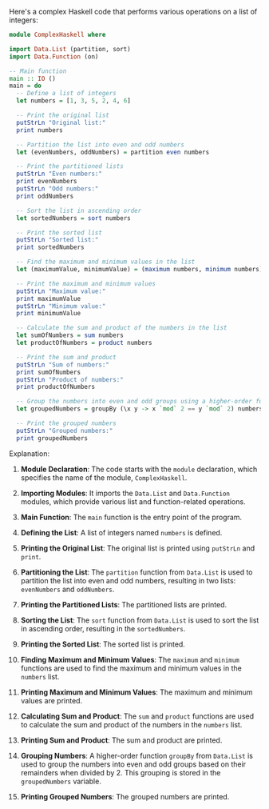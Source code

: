 Here's a complex Haskell code that performs various operations on a list of integers:

```haskell
module ComplexHaskell where

import Data.List (partition, sort)
import Data.Function (on)

-- Main function
main :: IO ()
main = do
  -- Define a list of integers
  let numbers = [1, 3, 5, 2, 4, 6]

  -- Print the original list
  putStrLn "Original list:"
  print numbers

  -- Partition the list into even and odd numbers
  let (evenNumbers, oddNumbers) = partition even numbers

  -- Print the partitioned lists
  putStrLn "Even numbers:"
  print evenNumbers
  putStrLn "Odd numbers:"
  print oddNumbers

  -- Sort the list in ascending order
  let sortedNumbers = sort numbers

  -- Print the sorted list
  putStrLn "Sorted list:"
  print sortedNumbers

  -- Find the maximum and minimum values in the list
  let (maximumValue, minimumValue) = (maximum numbers, minimum numbers)

  -- Print the maximum and minimum values
  putStrLn "Maximum value:"
  print maximumValue
  putStrLn "Minimum value:"
  print minimumValue

  -- Calculate the sum and product of the numbers in the list
  let sumOfNumbers = sum numbers
  let productOfNumbers = product numbers

  -- Print the sum and product
  putStrLn "Sum of numbers:"
  print sumOfNumbers
  putStrLn "Product of numbers:"
  print productOfNumbers

  -- Group the numbers into even and odd groups using a higher-order function
  let groupedNumbers = groupBy (\x y -> x `mod` 2 == y `mod` 2) numbers

  -- Print the grouped numbers
  putStrLn "Grouped numbers:"
  print groupedNumbers
```

Explanation:

1. **Module Declaration**: The code starts with the `module` declaration, which specifies the name of the module, `ComplexHaskell`.

2. **Importing Modules**: It imports the `Data.List` and `Data.Function` modules, which provide various list and function-related operations.

3. **Main Function**: The `main` function is the entry point of the program.

4. **Defining the List**: A list of integers named `numbers` is defined.

5. **Printing the Original List**: The original list is printed using `putStrLn` and `print`.

6. **Partitioning the List**: The `partition` function from `Data.List` is used to partition the list into even and odd numbers, resulting in two lists: `evenNumbers` and `oddNumbers`.

7. **Printing the Partitioned Lists**: The partitioned lists are printed.

8. **Sorting the List**: The `sort` function from `Data.List` is used to sort the list in ascending order, resulting in the `sortedNumbers`.

9. **Printing the Sorted List**: The sorted list is printed.

10. **Finding Maximum and Minimum Values**: The `maximum` and `minimum` functions are used to find the maximum and minimum values in the `numbers` list.

11. **Printing Maximum and Minimum Values**: The maximum and minimum values are printed.

12. **Calculating Sum and Product**: The `sum` and `product` functions are used to calculate the sum and product of the numbers in the `numbers` list.

13. **Printing Sum and Product**: The sum and product are printed.

14. **Grouping Numbers**: A higher-order function `groupBy` from `Data.List` is used to group the numbers into even and odd groups based on their remainders when divided by 2. This grouping is stored in the `groupedNumbers` variable.

15. **Printing Grouped Numbers**: The grouped numbers are printed.
